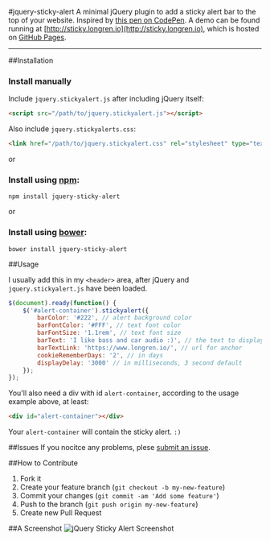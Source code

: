 #jquery-sticky-alert
A minimal jQuery plugin to add a sticky alert bar to the top of your website. Inspired by [this pen on CodePen](http://codepen.io/thommybrowne/details/katou). A demo can be found running at [http://sticky.longren.io](http://sticky.longren.io), which is hosted on [GitHub Pages](https://pages.github.com/).

---

##Installation

### Install manually
Include ```jquery.stickyalert.js``` after including jQuery itself:

```html
<script src="/path/to/jquery.stickyalert.js"></script>
```

Also include ```jquery.stickyalerts.css```:

```html
<link href="/path/to/jquery.stickyalert.css" rel="stylesheet" type="text/css" />
```

or


### Install using [npm](https://www.npmjs.com/):
```
npm install jquery-sticky-alert
```

or


### Install using [bower](http://bower.io/):

```
bower install jquery-sticky-alert
```

##Usage

I usually add this in my ```<header>``` area, after jQuery and ```jquery.stickyalert.js``` have been loaded.
```javascript
$(document).ready(function() {
	$('#alert-container').stickyalert({
		barColor: '#222', // alert background color
		barFontColor: '#FFF', // text font color
		barFontSize: '1.1rem', // text font size
		barText: 'I like bass and car audio :)', // the text to display, linked with barTextLink
		barTextLink: 'https://www.longren.io/', // url for anchor
		cookieRememberDays: '2', // in days
		displayDelay: '3000' // in milliseconds, 3 second default
	});
});
```

You'll also need a div with id ```alert-container```, according to the usage example above, at least:
```html
<div id="alert-container"></div>
```

Your ```alert-container``` will contain the sticky alert. ```:)```

##Issues
If you nocitce any problems, plese [submit an issue](https://github.com/tlongren/colors-anchor-theme/issues).

##How to Contribute
1. Fork it
2. Create your feature branch (`git checkout -b my-new-feature`)
3. Commit your changes (`git commit -am 'Add some feature'`)
4. Push to the branch (`git push origin my-new-feature`)
5. Create new Pull Request

##A Screenshot
![jQuery Sticky Alert Screenshot](https://raw.githubusercontent.com/tlongren/jquery-sticky-alert/master/screenshot.png "jQuery Sitcky Alert Screenshot")

